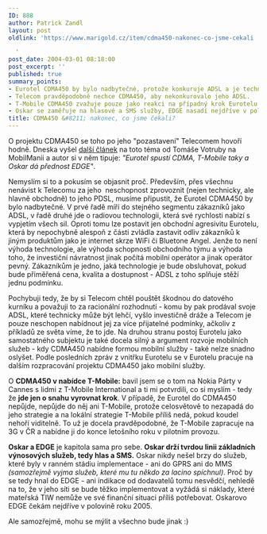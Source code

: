 ```yaml
---
ID: 888
author: Patrick Zandl
layout: post
oldlink: 'https://www.marigold.cz/item/cdma450-nakonec-co-jsme-cekali

  '
post_date: 2004-03-01 08:18:00
post_excerpt: ''
published: true
summary_points:
- Eurotel CDMA450 by bylo nadbytečné, protože konkuruje ADSL a je technologicky náročné.
- Telecom pravděpodobně nechce CDMA450, aby nekonkurovalo jeho ADSL.
- T-Mobile CDMA450 zvažuje pouze jako reakci na případný krok Eurotelu.
- Oskar se zaměřuje na hlasové a SMS služby, EDGE nasadí nejdříve v polovině 2005.
title: CDMA450 &#8211; nakonec, co jsme čekali?
---
```


<p>
O projektu CDMA450 se toho po jeho "pozastavení" Telecomem hovoří hodně. Dneska vyšel <A href="http://www.mobilmania.cz/Operatori/AR.asp?ARI=106682" target=_blank>další článek</A> na toto téma od Tomáše Votruby na MobilManii a autor si v něm tipuje: <EM>"Eurotel spustí CDMA, T-Mobile taky a Oskar dá přednost EDGE"</EM>. </p>

<p>
Nemyslím si to a pokusím se objasnit proč. Především, přes všechnu nenávist k Telecomu za jeho&#160; neschopnost zprovoznit (nejen technicky, ale hlavně obchodně) to jeho PDSL, musíme připustit, že Eurotel CDMA450 by bylo nadbytečné. V prvé řadě míří do stejného segmentu zákazníků jako ADSL, v řadě druhé jde o radiovou technologii, která své rychlosti nabízí s vypjetím všech sil. Oproti tomu lze postavit jen obchodní agresivitu Eurotelu, která by nepochybně alespoň z části zvládla zastavit odliv zákazníků k jiným produktům jako je internet skrze WiFi či Bluetone Angel. Jenže to není výhoda technologie, ale výhoda schopnosti obchodního týmu a výhoda toho, že investiční návratnost jinak počítá mobilní operátor a jinak operátor pevný. Zákazníkům je jedno, jaká technologie je bude obsluhovat, pokud bude přiměřená cena, kvalita a dostupnost - ADSL z toho splňuje stěží jednu podmínku. </p>

<p>
Pochybuji tedy, že by si Telecom chtěl pouštět škodnou do datového kurníku a považuji to za racionální rozhodnutí - komu by pak prodával svoje ADSL, které technicky může být lehčí, vyšlo investičně dráže a Telecom je pouze neschopen nabídnout jej za více přijatelné podmínky, ačkoliv z příkladů ze světa víme, že to jde. Na druhou stranu postoj Eurotelu jako samostatného subjektu je také docela silný a argument rozvoje mobilních služeb - kdy CDMA450 nabídne formou mobilní služby - také nelze snadno oslyšet. Podle posledních zpráv z vnitřku Eurotelu&#160;se v Eurotelu pracuje na dalším rozpracování projektu CDMA450 jako mobilní služby. </p>

<p>
O <STRONG>CDMA450 v nabídce T-Mobile:</STRONG> bavil jsem se o tom na Nokia Párty v Cannes s lidmi z T-Mobile International a ti mi potvrdili, co si myslím - tedy že <STRONG>jde jen o snahu vyrovnat krok</STRONG>. V případě, že Eurotel do CDMA450 nepůjde, nepůjde do něj ani T-Mobile, protože celosvětově to nezapadá do jeho strategie a na lokální strategie T-Mobile příliš nedá, pokud koudel nehoří viditelně. To už je docela pravděpodobné, že T-Mobile zapracuje na 3G v ČR a nabídne ji do konce letošního roku v pilotním provozu. </p>

<p>
<STRONG>Oskar a EDGE</STRONG> je kapitola sama pro sebe. <STRONG>Oskar&#160;drží tvrdou linii základních výnosových služeb, tedy hlas a SMS.</STRONG> Oskar nikdy nešel brzy do služeb, které byly v ranném stádiu implementace - ani do GPRS ani do&#160;MMS <EM>(samozřejmě vyjma služeb, které mu tu někdo za lacino spíchnul)</EM>. Proč by se tedy hnal do EDGE - ani indikace od dodavatelů tomu nesvědčí, nehledě na to, že v jeho síti se bude těžko implementovat a vyžádá si náklady, které mateřská TIW nemůže ve své finanční situaci příliš potřebovat. Oskarovo EDGE čekám nejdříve v polovině roku 2005. </p>

<p>
Ale samozřejmě, mohu se mýlit a všechno bude jinak :)</p>
